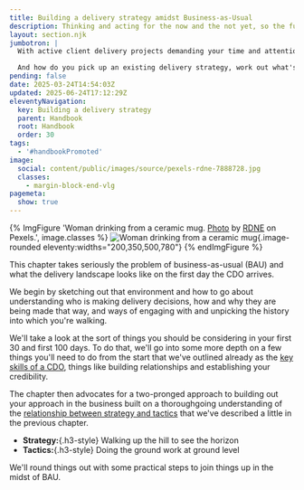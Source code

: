 ```yaml
---
title: Building a delivery strategy amidst Business-as-Usual
description: Thinking and acting for the now and the not yet, so the future is better than the past
layout: section.njk
jumbotron: |
  With active client delivery projects demanding your time and attention, how can you construct a delivery strategy that's fit for purpose?

  And how do you pick up an existing delivery strategy, work out what's working and what isn't, and make improvements that stick?
pending: false
date: 2025-03-24T14:54:03Z
updated: 2025-06-24T17:12:29Z
eleventyNavigation:
  key: Building a delivery strategy
  parent: Handbook
  root: Handbook
  order: 30
tags:
  - '#handbookPromoted'
image:
  social: content/public/images/source/pexels-rdne-7888728.jpg
  classes:
    - margin-block-end-vlg
pagemeta:
  show: true
---
```


{% ImgFigure 'Woman drinking from a ceramic mug. <a href="https://www.pexels.com/photo/woman-drinking-on-ceramic-mug-7888728/" target="_blank" rel="noopener">Photo</a> by <a href="https://www.pexels.com/@rdne/" target="_blank" rel="noopener">RDNE</a> on Pexels.', image.classes %}
![Woman drinking from a ceramic mug](/public/images/source/pexels-rdne-7888728.jpg){.image-rounded eleventy:widths="200,350,500,780"}
{% endImgFigure %}

This chapter takes seriously the problem of business-as-usual (BAU) and what the delivery landscape looks like on the first day the CDO arrives.

We begin by sketching out that environment and how to go about understanding who is making delivery decisions, how and why they are being made that way, and ways of engaging with and unpicking the history into which you're walking.

We'll take a look at the sort of things you should be considering in your first 30 and first 100 days. To do that, we'll go into some more depth on a few things you'll need to do from the start that we've outlined already as the [key skills of a CDO](/handbook/what/important-skills/), things like building relationships and establishing your credibility.

The chapter then advocates for a two-pronged approach to building out your approach in the business built on a thoroughgoing understanding of the [relationship between strategy and tactics](/handbook/what/important-skills/#strategic-vision-tactical-view) that we've described a little in the previous chapter.

- **Strategy:**{.h3-style}
    Walking up the hill to see the horizon
- **Tactics:**{.h3-style}
    Doing the ground work at ground level

We'll round things out with some practical steps to join things up in the midst of BAU.
